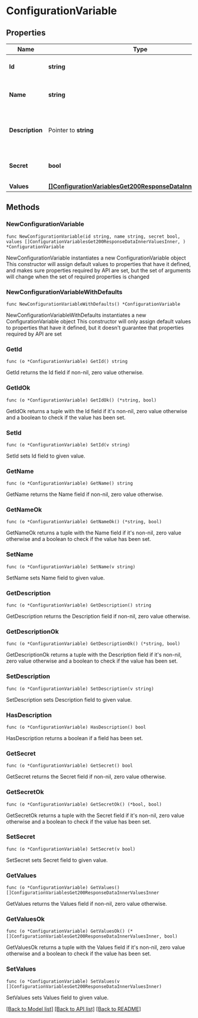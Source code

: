 # ConfigurationVariable

## Properties

Name | Type | Description | Notes
------------ | ------------- | ------------- | -------------
**Id** | **string** | The ID of the configuration variable | 
**Name** | **string** | The name of the configuration variable | 
**Description** | Pointer to **string** | The description of the configuration variable | [optional] 
**Secret** | **bool** | Whether the configuration variable is a secret | 
**Values** | [**[]ConfigurationVariablesGet200ResponseDataInnerValuesInner**](ConfigurationVariablesGet200ResponseDataInnerValuesInner.md) |  | 

## Methods

### NewConfigurationVariable

`func NewConfigurationVariable(id string, name string, secret bool, values []ConfigurationVariablesGet200ResponseDataInnerValuesInner, ) *ConfigurationVariable`

NewConfigurationVariable instantiates a new ConfigurationVariable object
This constructor will assign default values to properties that have it defined,
and makes sure properties required by API are set, but the set of arguments
will change when the set of required properties is changed

### NewConfigurationVariableWithDefaults

`func NewConfigurationVariableWithDefaults() *ConfigurationVariable`

NewConfigurationVariableWithDefaults instantiates a new ConfigurationVariable object
This constructor will only assign default values to properties that have it defined,
but it doesn't guarantee that properties required by API are set

### GetId

`func (o *ConfigurationVariable) GetId() string`

GetId returns the Id field if non-nil, zero value otherwise.

### GetIdOk

`func (o *ConfigurationVariable) GetIdOk() (*string, bool)`

GetIdOk returns a tuple with the Id field if it's non-nil, zero value otherwise
and a boolean to check if the value has been set.

### SetId

`func (o *ConfigurationVariable) SetId(v string)`

SetId sets Id field to given value.


### GetName

`func (o *ConfigurationVariable) GetName() string`

GetName returns the Name field if non-nil, zero value otherwise.

### GetNameOk

`func (o *ConfigurationVariable) GetNameOk() (*string, bool)`

GetNameOk returns a tuple with the Name field if it's non-nil, zero value otherwise
and a boolean to check if the value has been set.

### SetName

`func (o *ConfigurationVariable) SetName(v string)`

SetName sets Name field to given value.


### GetDescription

`func (o *ConfigurationVariable) GetDescription() string`

GetDescription returns the Description field if non-nil, zero value otherwise.

### GetDescriptionOk

`func (o *ConfigurationVariable) GetDescriptionOk() (*string, bool)`

GetDescriptionOk returns a tuple with the Description field if it's non-nil, zero value otherwise
and a boolean to check if the value has been set.

### SetDescription

`func (o *ConfigurationVariable) SetDescription(v string)`

SetDescription sets Description field to given value.

### HasDescription

`func (o *ConfigurationVariable) HasDescription() bool`

HasDescription returns a boolean if a field has been set.

### GetSecret

`func (o *ConfigurationVariable) GetSecret() bool`

GetSecret returns the Secret field if non-nil, zero value otherwise.

### GetSecretOk

`func (o *ConfigurationVariable) GetSecretOk() (*bool, bool)`

GetSecretOk returns a tuple with the Secret field if it's non-nil, zero value otherwise
and a boolean to check if the value has been set.

### SetSecret

`func (o *ConfigurationVariable) SetSecret(v bool)`

SetSecret sets Secret field to given value.


### GetValues

`func (o *ConfigurationVariable) GetValues() []ConfigurationVariablesGet200ResponseDataInnerValuesInner`

GetValues returns the Values field if non-nil, zero value otherwise.

### GetValuesOk

`func (o *ConfigurationVariable) GetValuesOk() (*[]ConfigurationVariablesGet200ResponseDataInnerValuesInner, bool)`

GetValuesOk returns a tuple with the Values field if it's non-nil, zero value otherwise
and a boolean to check if the value has been set.

### SetValues

`func (o *ConfigurationVariable) SetValues(v []ConfigurationVariablesGet200ResponseDataInnerValuesInner)`

SetValues sets Values field to given value.



[[Back to Model list]](../README.md#documentation-for-models) [[Back to API list]](../README.md#documentation-for-api-endpoints) [[Back to README]](../README.md)


